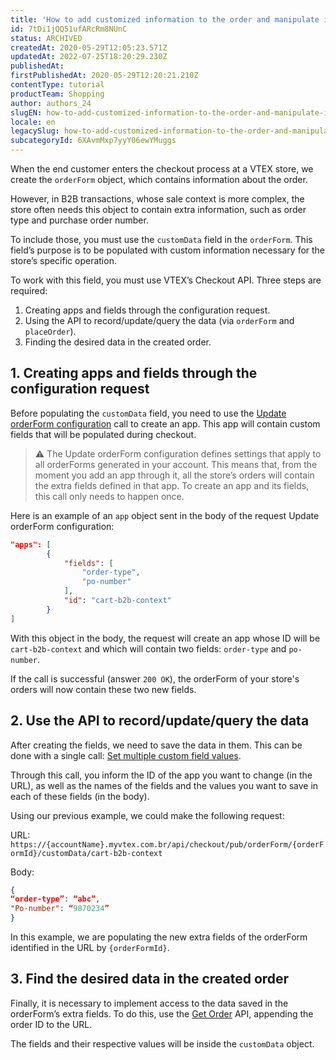 ```yaml
---
title: 'How to add customized information to the order and manipulate it'
id: 7tDi1jQQ51ufARcRm8NUnC
status: ARCHIVED
createdAt: 2020-05-29T12:05:23.571Z
updatedAt: 2022-07-25T18:20:29.230Z
publishedAt: 
firstPublishedAt: 2020-05-29T12:20:21.210Z
contentType: tutorial
productTeam: Shopping
author: authors_24
slugEN: how-to-add-customized-information-to-the-order-and-manipulate-it
locale: en
legacySlug: how-to-add-customized-information-to-the-order-and-manipulate-it
subcategoryId: 6XAvmMxp7yyY06ewYMuggs
---
```


When the end customer enters the checkout process at a VTEX store, we create the `orderForm` object, which contains information about the order.

However, in B2B transactions, whose sale context is more complex, the store often needs this object to contain extra information, such as order type and purchase order number.

To include those, you must use the `customData` field in the `orderForm`. This field’s purpose is to be populated with custom information necessary for the store’s specific operation.

To work with this field, you must use VTEX’s Checkout API. Three steps are required:

1. Creating apps and fields through the configuration request.
2. Using the API to record/update/query the data (via `orderForm` and `placeOrder`).
3. Finding the desired data in the created order.


## 1. Creating apps and fields through the configuration request

Before populating the `customData` field, you need to use the [Update orderForm configuration](https://developers.vtex.com/reference/configuration#updateorderformconfiguration) call to create an app. This app will contain custom fields that will be populated during checkout.

>⚠️ The Update orderForm configuration defines settings that apply to all orderForms generated in your account. This means that, from the moment you add an app through it, all the store’s orders will contain the extra fields defined in that app. To create an app and its fields, this call only needs to happen once.

Here is an example of an `app` object sent in the body of the request Update orderForm configuration:

```json
"apps": [
        {
            "fields": [
                "order-type",
                "po-number"
            ],
            "id": "cart-b2b-context"
        }
]
```

With this object in the body, the request will create an app whose ID will be `cart-b2b-context` and which will contain two fields: `order-type` and `po-number`.

If the call is successful (answer `200 OK`), the orderForm of your store's orders will now contain these two new fields.


## 2. Use the API to record/update/query the data

After creating the fields, we need to save the data in them. This can be done with a single call: [Set multiple custom field values](https://developers.vtex.com/reference/custom-data#setmultiplecustomfieldvalues).

Through this call, you inform the ID of the app you want to change (in the URL), as well as the names of the fields and the values you want to save in each of these fields (in the body).

Using our previous example, we could make the following request:

URL:
`https://{accountName}.myvtex.com.br/api/checkout/pub/orderForm/{orderFormId}/customData/cart-b2b-context`

Body:
```json
{
“order-type”: “abc”,
"Po-number": “9870234”
}
```

In this example, we are populating the new extra fields of the orderForm identified in the URL by `{orderFormId}`.


## 3. Find the desired data in the created order

Finally, it is necessary to implement access to the data saved in the orderForm’s extra fields. To do this, use the [Get Order](https://developers.vtex.com/reference/orders#getorder) API, appending the order ID to the URL.

The fields and their respective values will be inside the `customData` object.
